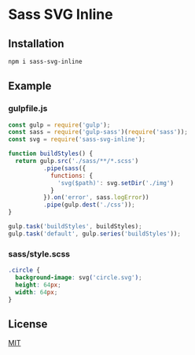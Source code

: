 # Sass SVG Inline

## Installation

```bash
npm i sass-svg-inline
```

## Example

### gulpfile.js

```js
const gulp = require('gulp');
const sass = require('gulp-sass')(require('sass'));
const svg = require('sass-svg-inline');

function buildStyles() {
  return gulp.src('./sass/**/*.scss')
          .pipe(sass({
            functions: {
              'svg($path)': svg.setDir('./img')
            }
          }).on('error', sass.logError))
          .pipe(gulp.dest('./css'));
}

gulp.task('buildStyles', buildStyles);
gulp.task('default', gulp.series('buildStyles'));
```

### sass/style.scss

```css
.circle {
  background-image: svg('circle.svg');
  height: 64px;
  width: 64px;
}
```

## License

  [MIT](LICENSE)
